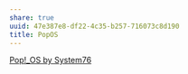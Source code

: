 ```yaml
---
share: true
uuid: 47e387e8-df22-4c35-b257-716073c8d190
title: PopOS
---
```

[Pop!_OS by System76](https://pop.system76.com/)
